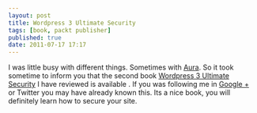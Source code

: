 ```yaml
---
layout: post
title: Wordpress 3 Ultimate Security
tags: [book, packt publisher]
published: true
date: 2011-07-17 17:17
---
```

I was little busy with different things. Sometimes with [Aura](http://auraphp.github.com/). So it took sometime to inform you that the second book [Wordpress 3 Ultimate Security](http://www.packtpub.com/wordpress-3-ultimate-security/book) I have reviewed is available .  If you was following me in [Google +](https://plus.google.com/103027363195624770971/posts/iyGbNtMpXQY) or Twitter you may have already known this. Its a nice book, you will definitely learn how to secure your site.   
